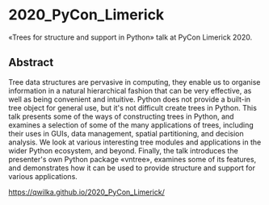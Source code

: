 # 2020_PyCon_Limerick
«Trees for structure and support in Python» talk at PyCon Limerick 2020.

## Abstract

Tree data structures are pervasive in computing, they enable us to organise information in a natural hierarchical fashion that can be very effective, as well as being convenient and intuitive.  Python does not provide a built-in tree object for general use, but it's not difficult create trees in Python.  This talk presents some of the ways of constructing trees in Python, and examines a selection of some of the many applications of trees, including their uses in GUIs, data management, spatial partitioning, and decision analysis.  We look at various interesting tree modules and applications in the wider Python ecosystem, and beyond.  Finally, the talk introduces the presenter's own Python package «vntree», examines some of its features, and demonstrates how it can be used to provide structure and support for various applications.



https://qwilka.github.io/2020_PyCon_Limerick/
